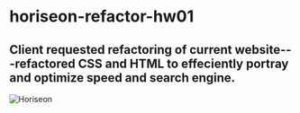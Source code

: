 # horiseon-refactor-hw01
## Client requested refactoring of current website---refactored CSS and HTML to effeciently portray and optimize speed and search engine. 


![Horiseon](./horiseon-refactor-hw01/assets/images/screenshot.png)
